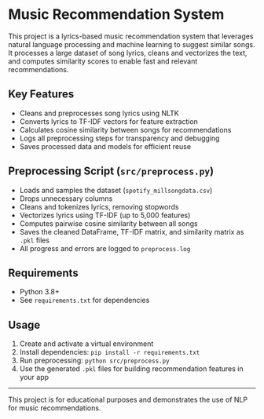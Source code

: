# Music Recommendation System

This project is a lyrics-based music recommendation system that leverages natural language processing and machine learning to suggest similar songs. It processes a large dataset of song lyrics, cleans and vectorizes the text, and computes similarity scores to enable fast and relevant recommendations.

## Key Features
- Cleans and preprocesses song lyrics using NLTK
- Converts lyrics to TF-IDF vectors for feature extraction
- Calculates cosine similarity between songs for recommendations
- Logs all preprocessing steps for transparency and debugging
- Saves processed data and models for efficient reuse

## Preprocessing Script (`src/preprocess.py`)
- Loads and samples the dataset (`spotify_millsongdata.csv`)
- Drops unnecessary columns
- Cleans and tokenizes lyrics, removing stopwords
- Vectorizes lyrics using TF-IDF (up to 5,000 features)
- Computes pairwise cosine similarity between all songs
- Saves the cleaned DataFrame, TF-IDF matrix, and similarity matrix as `.pkl` files
- All progress and errors are logged to `preprocess.log`

## Requirements
- Python 3.8+
- See `requirements.txt` for dependencies

## Usage
1. Create and activate a virtual environment
2. Install dependencies: `pip install -r requirements.txt`
3. Run preprocessing: `python src/preprocess.py`
4. Use the generated `.pkl` files for building recommendation features in your app

---
This project is for educational purposes and demonstrates the use of NLP for music recommendations.